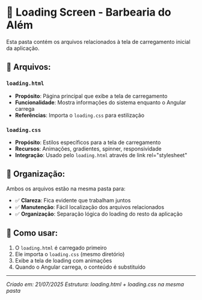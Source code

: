 # 📁 Loading Screen - Barbearia do Além

Esta pasta contém os arquivos relacionados à tela de carregamento inicial da aplicação.

## 📄 Arquivos:

### `loading.html`
- **Propósito**: Página principal que exibe a tela de carregamento
- **Funcionalidade**: Mostra informações do sistema enquanto o Angular carrega
- **Referências**: Importa o `loading.css` para estilização

### `loading.css` 
- **Propósito**: Estilos específicos para a tela de carregamento
- **Recursos**: Animações, gradientes, spinner, responsividade
- **Integração**: Usado pelo `loading.html` através de link rel="stylesheet"

## 🎯 Organização:

Ambos os arquivos estão na mesma pasta para:
- ✅ **Clareza**: Fica evidente que trabalham juntos
- ✅ **Manutenção**: Fácil localização dos arquivos relacionados
- ✅ **Organização**: Separação lógica do loading do resto da aplicação

## 🔗 Como usar:

1. O `loading.html` é carregado primeiro
2. Ele importa o `loading.css` (mesmo diretório) 
3. Exibe a tela de loading com animações
4. Quando o Angular carrega, o conteúdo é substituído

---
*Criado em: 21/07/2025*
*Estrutura: loading.html + loading.css na mesma pasta*
